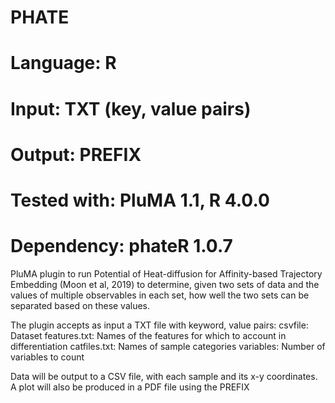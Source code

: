 # PHATE
# Language: R
# Input: TXT (key, value pairs)
# Output: PREFIX
# Tested with: PluMA 1.1, R 4.0.0
# Dependency: phateR 1.0.7

PluMA plugin to run 
Potential of Heat-diffusion for Affinity-based Trajectory Embedding (Moon et al, 2019) to determine, given
two sets of data and the values of multiple observables in each set, how well the
two sets can be separated based on these values.

The plugin accepts as input a TXT file with keyword, value pairs:
csvfile: Dataset
features.txt: Names of the features for which to account in differentiation
catfiles.txt: Names of sample categories
variables: Number of variables to count

Data will be output to a CSV file, with each sample and its x-y coordinates.
A plot will also be produced in a PDF file using the PREFIX
